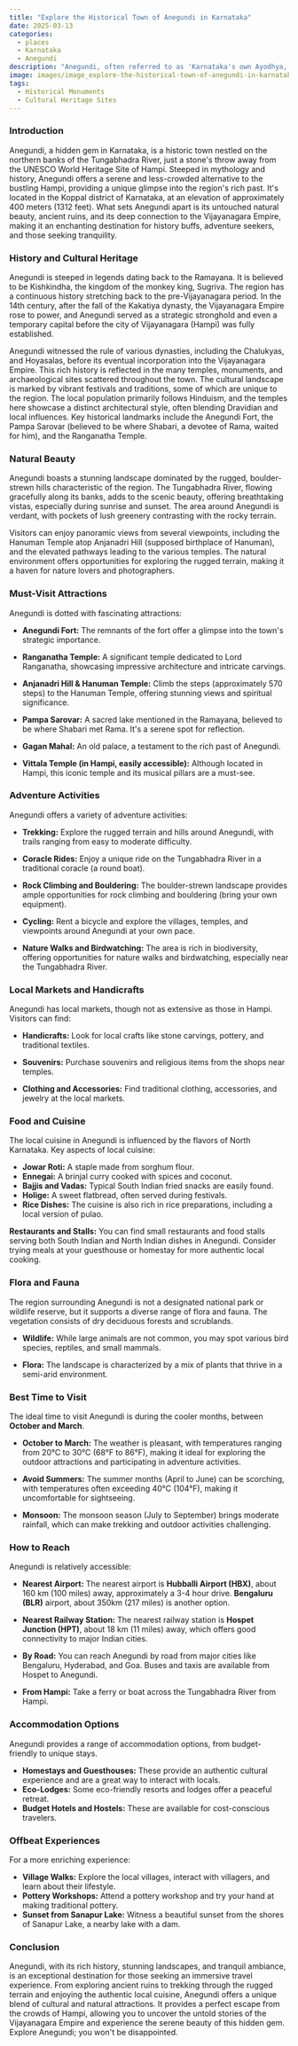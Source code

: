 ```yaml
---
title: "Explore the Historical Town of Anegundi in Karnataka"
date: 2025-03-13
categories:
  - places
  - Karnataka
  - Anegundi
description: "Anegundi, often referred to as 'Karnataka's own Ayodhya,' is a historically significant town nestled in the Western Ghats. It served as the capital of the powerful Vijayanagara Empire and is renowned for its Anegundi Fort, rock-cut temples, and the iconic Durga Temple. Located near Tirthahalli and Badami, known for their cave temples, Anegundi offers a blend of rich history and natural beauty, making it a must-visit destination in Karnataka."
image: images/image_explore-the-historical-town-of-anegundi-in-karnataka.png
tags: 
  - Historical Monuments
  - Cultural Heritage Sites
---
```



### **Introduction**

Anegundi, a hidden gem in Karnataka, is a historic town nestled on the northern banks of the Tungabhadra River, just a stone's throw away from the UNESCO World Heritage Site of Hampi. Steeped in mythology and history, Anegundi offers a serene and less-crowded alternative to the bustling Hampi, providing a unique glimpse into the region's rich past. It's located in the Koppal district of Karnataka, at an elevation of approximately 400 meters (1312 feet). What sets Anegundi apart is its untouched natural beauty, ancient ruins, and its deep connection to the Vijayanagara Empire, making it an enchanting destination for history buffs, adventure seekers, and those seeking tranquility.

### **History and Cultural Heritage**

Anegundi is steeped in legends dating back to the Ramayana. It is believed to be Kishkindha, the kingdom of the monkey king, Sugriva. The region has a continuous history stretching back to the pre-Vijayanagara period. In the 14th century, after the fall of the Kakatiya dynasty, the Vijayanagara Empire rose to power, and Anegundi served as a strategic stronghold and even a temporary capital before the city of Vijayanagara (Hampi) was fully established.

Anegundi witnessed the rule of various dynasties, including the Chalukyas, and Hoyasalas, before its eventual incorporation into the Vijayanagara Empire. This rich history is reflected in the many temples, monuments, and archaeological sites scattered throughout the town. The cultural landscape is marked by vibrant festivals and traditions, some of which are unique to the region. The local population primarily follows Hinduism, and the temples here showcase a distinct architectural style, often blending Dravidian and local influences. Key historical landmarks include the Anegundi Fort, the Pampa Sarovar (believed to be where Shabari, a devotee of Rama, waited for him), and the Ranganatha Temple.

###  **Natural Beauty**

Anegundi boasts a stunning landscape dominated by the rugged, boulder-strewn hills characteristic of the region. The Tungabhadra River, flowing gracefully along its banks, adds to the scenic beauty, offering breathtaking vistas, especially during sunrise and sunset. The area around Anegundi is verdant, with pockets of lush greenery contrasting with the rocky terrain.



Visitors can enjoy panoramic views from several viewpoints, including the Hanuman Temple atop Anjanadri Hill (supposed birthplace of Hanuman), and the elevated pathways leading to the various temples. The natural environment offers opportunities for exploring the rugged terrain, making it a haven for nature lovers and photographers.

### **Must-Visit Attractions**

Anegundi is dotted with fascinating attractions:

*   **Anegundi Fort:** The remnants of the fort offer a glimpse into the town's strategic importance.

*   **Ranganatha Temple:** A significant temple dedicated to Lord Ranganatha, showcasing impressive architecture and intricate carvings.
    

*   **Anjanadri Hill & Hanuman Temple:** Climb the steps (approximately 570 steps) to the Hanuman Temple, offering stunning views and spiritual significance.
    

*   **Pampa Sarovar:** A sacred lake mentioned in the Ramayana, believed to be where Shabari met Rama. It's a serene spot for reflection.
    

*   **Gagan Mahal:** An old palace, a testament to the rich past of Anegundi.
    

*   **Vittala Temple (in Hampi, easily accessible):** Although located in Hampi, this iconic temple and its musical pillars are a must-see.

### **Adventure Activities**

Anegundi offers a variety of adventure activities:

*   **Trekking:** Explore the rugged terrain and hills around Anegundi, with trails ranging from easy to moderate difficulty.

*   **Coracle Rides:** Enjoy a unique ride on the Tungabhadra River in a traditional coracle (a round boat).
    

*   **Rock Climbing and Bouldering:** The boulder-strewn landscape provides ample opportunities for rock climbing and bouldering (bring your own equipment).

*   **Cycling:** Rent a bicycle and explore the villages, temples, and viewpoints around Anegundi at your own pace.

*   **Nature Walks and Birdwatching:** The area is rich in biodiversity, offering opportunities for nature walks and birdwatching, especially near the Tungabhadra River.

### **Local Markets and Handicrafts**

Anegundi has local markets, though not as extensive as those in Hampi. Visitors can find:

*   **Handicrafts:** Look for local crafts like stone carvings, pottery, and traditional textiles.

*   **Souvenirs:** Purchase souvenirs and religious items from the shops near temples.

*   **Clothing and Accessories:** Find traditional clothing, accessories, and jewelry at the local markets.

### **Food and Cuisine**

The local cuisine in Anegundi is influenced by the flavors of North Karnataka. Key aspects of local cuisine:

*   **Jowar Roti:** A staple made from sorghum flour.
*   **Ennegai:** A brinjal curry cooked with spices and coconut.
*   **Bajjis and Vadas:** Typical South Indian fried snacks are easily found.
*   **Holige:** A sweet flatbread, often served during festivals.
*   **Rice Dishes:** The cuisine is also rich in rice preparations, including a local version of pulao.



**Restaurants and Stalls:** You can find small restaurants and food stalls serving both South Indian and North Indian dishes in Anegundi. Consider trying meals at your guesthouse or homestay for more authentic local cooking.

### **Flora and Fauna**

The region surrounding Anegundi is not a designated national park or wildlife reserve, but it supports a diverse range of flora and fauna. The vegetation consists of dry deciduous forests and scrublands.

*   **Wildlife:** While large animals are not common, you may spot various bird species, reptiles, and small mammals.

*   **Flora:** The landscape is characterized by a mix of plants that thrive in a semi-arid environment.

### **Best Time to Visit**

The ideal time to visit Anegundi is during the cooler months, between **October and March**.

*   **October to March:** The weather is pleasant, with temperatures ranging from 20°C to 30°C (68°F to 86°F), making it ideal for exploring the outdoor attractions and participating in adventure activities.

*   **Avoid Summers:** The summer months (April to June) can be scorching, with temperatures often exceeding 40°C (104°F), making it uncomfortable for sightseeing.

*   **Monsoon:** The monsoon season (July to September) brings moderate rainfall, which can make trekking and outdoor activities challenging.

### **How to Reach**

Anegundi is relatively accessible:

*   **Nearest Airport:** The nearest airport is **Hubballi Airport (HBX)**, about 160 km (100 miles) away, approximately a 3-4 hour drive. **Bengaluru (BLR)** airport, about 350km (217 miles) is another option.

*   **Nearest Railway Station:** The nearest railway station is **Hospet Junction (HPT)**, about 18 km (11 miles) away, which offers good connectivity to major Indian cities.

*   **By Road:** You can reach Anegundi by road from major cities like Bengaluru, Hyderabad, and Goa. Buses and taxis are available from Hospet to Anegundi.
    

*   **From Hampi:** Take a ferry or boat across the Tungabhadra River from Hampi.

### **Accommodation Options**

Anegundi provides a range of accommodation options, from budget-friendly to unique stays.

*   **Homestays and Guesthouses:** These provide an authentic cultural experience and are a great way to interact with locals.
*   **Eco-Lodges:** Some eco-friendly resorts and lodges offer a peaceful retreat.
*   **Budget Hotels and Hostels:** These are available for cost-conscious travelers.

### **Offbeat Experiences**

For a more enriching experience:

*   **Village Walks:** Explore the local villages, interact with villagers, and learn about their lifestyle.
*   **Pottery Workshops:** Attend a pottery workshop and try your hand at making traditional pottery.
*   **Sunset from Sanapur Lake:** Witness a beautiful sunset from the shores of Sanapur Lake, a nearby lake with a dam.

### **Conclusion**

Anegundi, with its rich history, stunning landscapes, and tranquil ambiance, is an exceptional destination for those seeking an immersive travel experience. From exploring ancient ruins to trekking through the rugged terrain and enjoying the authentic local cuisine, Anegundi offers a unique blend of cultural and natural attractions. It provides a perfect escape from the crowds of Hampi, allowing you to uncover the untold stories of the Vijayanagara Empire and experience the serene beauty of this hidden gem. Explore Anegundi; you won't be disappointed.


